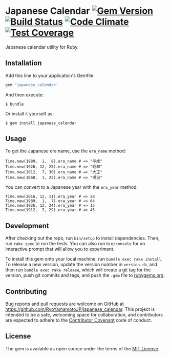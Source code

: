 # Japanese Calendar [![Gem Version](https://badge.fury.io/rb/japanese_calendar.svg)](https://badge.fury.io/rb/japanese_calendar) [![Build Status](https://travis-ci.org/RyoYamamotoJP/japanese_calendar.svg?branch=master)](https://travis-ci.org/RyoYamamotoJP/japanese_calendar) [![Code Climate](https://codeclimate.com/github/RyoYamamotoJP/japanese_calendar/badges/gpa.svg)](https://codeclimate.com/github/RyoYamamotoJP/japanese_calendar) [![Test Coverage](https://codeclimate.com/github/RyoYamamotoJP/japanese_calendar/badges/coverage.svg)](https://codeclimate.com/github/RyoYamamotoJP/japanese_calendar/coverage)

Japanese calendar utility for Ruby.

## Installation

Add this line to your application's Gemfile:

```ruby
gem 'japanese_calendar'
```

And then execute:

    $ bundle

Or install it yourself as:

    $ gem install japanese_calendar

## Usage

To get the Japanese era name, use the `era_name` method:

```
Time.new(1989,  1,  8).era_name # => "平成"
Time.new(1926, 12, 25).era_name # => "昭和"
Time.new(1912,  7, 30).era_name # => "大正"
Time.new(1868,  1, 25).era_name # => "明治"
```

You can convert to a Japanese year with the `era_year` method:

```
Time.new(2016, 12, 11).era_year # => 28
Time.new(1989,  1,  7).era_year # => 64
Time.new(1926, 12, 24).era_year # => 15
Time.new(1912,  7, 29).era_year # => 45
```

## Development

After checking out the repo, run `bin/setup` to install dependencies. Then, run `rake spec` to run the tests. You can also run `bin/console` for an interactive prompt that will allow you to experiment.

To install this gem onto your local machine, run `bundle exec rake install`. To release a new version, update the version number in `version.rb`, and then run `bundle exec rake release`, which will create a git tag for the version, push git commits and tags, and push the `.gem` file to [rubygems.org](https://rubygems.org).

## Contributing

Bug reports and pull requests are welcome on GitHub at https://github.com/RyoYamamotoJP/japanese_calendar. This project is intended to be a safe, welcoming space for collaboration, and contributors are expected to adhere to the [Contributor Covenant](http://contributor-covenant.org) code of conduct.


## License

The gem is available as open source under the terms of the [MIT License](http://opensource.org/licenses/MIT).
